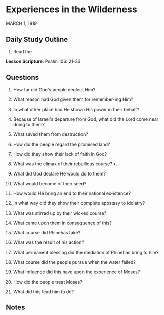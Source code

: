 # Experiences in the Wilderness
MARCH 1, 1919

## Daily Study Outline

1. Read the

**Lesson Scripture**: Psalm 106: 21-33

## Questions

1. How far did God's people neglect Him?

2. What reason had God given them for remember-ing Him?

4. In what other place had He shown His power in their behalf?

5. Because of Israel's departure from God, what did the Lord come near doing to them?

6. What saved them from destruction?

7. How did the people regard the promised land?

8. How did they show their lack of faith in God?

9. What was the climax of their rebellious course? •.

10. What did God declare He would do to them?

11. What would become of their seed?

12. How would He bring an end to their national ex-istence?

13. In what way did they show their complete apostasy to idolatry?

14. What was stirred up by their wicked course?

15. What came upon them in consequence of this?

16. What course did Phinehas take?

17. What was the result of his action?

18. What permanent blessing did the mediation of Phinehas bring to him?

19. What course did the people pursue when the water failed?

20. What influence did this have upon the experience of Moses?

21. How did the people treat Moses?

22. What did this lead him to do?

## Notes


